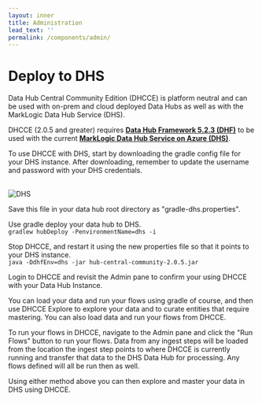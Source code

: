 ```yaml
---
layout: inner
title: Administration
lead_text: ''
permalink: /components/admin/
---
```


# Deploy to DHS

Data Hub Central Community Edition (DHCCE) is platform neutral and can be used with on-prem and cloud deployed Data Hubs as well as with the MarkLogic Data Hub Service (DHS).

DHCCE (2.0.5 and greater) requires **[Data Hub Framework 5.2.3 (DHF)](https://developer.marklogic.com/products/data-hub/)**  to be used with the current **[MarkLogic Data Hub Service on Azure (DHS)](https://docs.marklogic.com/cloudservices/azure/getting-started-azure.html)**.

To use DHCCE with DHS, start by downloading the gradle config file for your DHS instance. After downloading, remember to update the username and password with your DHS credentials. <br><br>

![DHS](/envision/images/DHS-1.png)


Save this file in your data hub root directory as         "gradle-dhs.properties".<br>

Use gradle deploy your data hub to DHS.<br>
```gradlew hubDeploy -PenvironmentName=dhs -i  ```   

Stop DHCCE, and restart it using the new properties file so that it points to your DHS instance.<br>
```java -DdhfEnv=dhs -jar hub-central-community-2.0.5.jar ```

Login to DHCCE and revisit the Admin pane to confirm your using DHCCE with your Data Hub Instance.<br>

You can load your data and run your flows using gradle of course, and then use DHCCE Explore to explore your data and to curate entities that require mastering.  You can also load data and run your flows from DHCCE. <br>

To run your flows in DHCCE, navigate to the Admin pane and click the "Run Flows" button to run your flows.  Data from any ingest steps will be loaded from the location the ingest step points to where DHCCE is currently running and transfer that data to the DHS Data Hub for processing.  Any flows defined will all be run then as well.<br>

Using either method above you can then explore and master your data in DHS using DHCCE.
